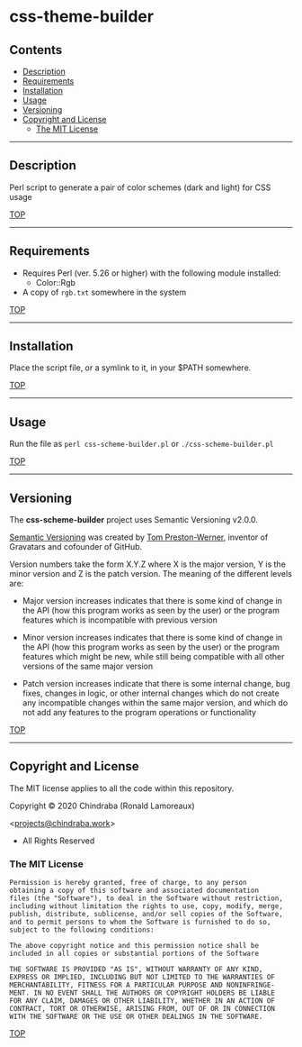 # css-theme-builder

## Contents

-  [Description](#description)
-  [Requirements](#requirements)
-  [Installation](#installation)
-  [Usage](#usage)
-  [Versioning](#versioning)
-  [Copyright and License](#copyright-and-license)
   -  [The MIT License](#the-mit-license)


---
## Description

Perl script to generate a pair of color schemes (dark and light) for CSS usage

[TOP](#contents)

---
## Requirements

-  Requires Perl (ver. 5.26 or higher) with the following module installed:
   -  Color::Rgb
-  A copy of `rgb.txt` somewhere in the system

[TOP](#contents)

---
## Installation

Place the script file, or a symlink to it, in your $PATH somewhere.

[TOP](#contents)

---
## Usage

Run the file as `perl css-scheme-builder.pl` or `./css-scheme-builder.pl`

[TOP](#contents)

---
## Versioning

The **css-scheme-builder** project uses Semantic Versioning v2.0.0.

[Semantic Versioning](https://semver.org/spec/v2.0.0.html) was created by [Tom Preston-Werner](http://tom.preston-werner.com/), inventor of Gravatars and cofounder of GitHub.

Version numbers take the form X.Y.Z where X is the major version, Y is the minor version and Z is the patch version. The meaning of the different levels are:

* Major version increases indicates that there is some kind of change in the API (how this program works as seen by the user) or the program features which is incompatible with previous version

* Minor version increases indicates that there is some kind of change in the API (how this program works as seen by the user) or the program features which might be new, while still being compatible with all other versions of the same major version

* Patch version increases indicate that there is some internal change, bug fixes, changes in logic, or other internal changes which do not create any incompatible changes within the same major version, and which do not add any features to the program operations or functionality

[TOP](#contents)

---
## Copyright and License

The MIT license applies to all the code within this repository.

Copyright © 2020  Chindraba (Ronald Lamoreaux)

   <[projects@chindraba.work](mailto:projects@chindraba.work?subject=Project%20css-scheme-builder)>

- All Rights Reserved

### The MIT License

    Permission is hereby granted, free of charge, to any person
    obtaining a copy of this software and associated documentation
    files (the "Software"), to deal in the Software without restriction,
    including without limitation the rights to use, copy, modify, merge,
    publish, distribute, sublicense, and/or sell copies of the Software,
    and to permit persons to whom the Software is furnished to do so,
    subject to the following conditions:

    The above copyright notice and this permission notice shall be
    included in all copies or substantial portions of the Software

    THE SOFTWARE IS PROVIDED "AS IS", WITHOUT WARRANTY OF ANY KIND,
    EXPRESS OR IMPLIED, INCLUDING BUT NOT LIMITED TO THE WARRANTIES OF
    MERCHANTABILITY, FITNESS FOR A PARTICULAR PURPOSE AND NONINFRINGE-
    MENT. IN NO EVENT SHALL THE AUTHORS OR COPYRIGHT HOLDERS BE LIABLE
    FOR ANY CLAIM, DAMAGES OR OTHER LIABILITY, WHETHER IN AN ACTION OF
    CONTRACT, TORT OR OTHERWISE, ARISING FROM, OUT OF OR IN CONNECTION
    WITH THE SOFTWARE OR THE USE OR OTHER DEALINGS IN THE SOFTWARE.

[TOP](#contents)
